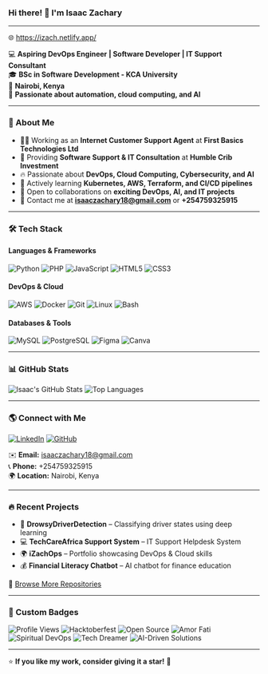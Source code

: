 ### Hi there! 👋 I'm **Isaac Zachary**

---

🌐 https://izach.netlify.app/

💻 **Aspiring DevOps Engineer | Software Developer | IT Support Consultant**  
🎓 **BSc in Software Development - KCA University**  
📍 **Nairobi, Kenya**  
🔧 **Passionate about automation, cloud computing, and AI**  

---

### 🚀 About Me
- 👨‍💻 Working as an **Internet Customer Support Agent** at **First Basics Technologies Ltd**
- 💼 Providing **Software Support & IT Consultation** at **Humble Crib Investment**
- 🔥 Passionate about **DevOps, Cloud Computing, Cybersecurity, and AI**
- 🌱 Actively learning **Kubernetes, AWS, Terraform, and CI/CD pipelines**
- 🤝 Open to collaborations on **exciting DevOps, AI, and IT projects**
- 📧 Contact me at **isaaczachary18@gmail.com** or **+254759325915**

---

### 🛠️ Tech Stack

#### **Languages & Frameworks**
![Python](https://img.shields.io/badge/Python-3776AB?style=for-the-badge&logo=python&logoColor=white)
![PHP](https://img.shields.io/badge/PHP-777BB4?style=for-the-badge&logo=php&logoColor=white)
![JavaScript](https://img.shields.io/badge/JavaScript-F7DF1E?style=for-the-badge&logo=javascript&logoColor=black)
![HTML5](https://img.shields.io/badge/HTML5-E34F26?style=for-the-badge&logo=html5&logoColor=white)
![CSS3](https://img.shields.io/badge/CSS3-1572B6?style=for-the-badge&logo=css3&logoColor=white)

#### **DevOps & Cloud**
![AWS](https://img.shields.io/badge/AWS-232F3E?style=for-the-badge&logo=amazon-aws&logoColor=white)
![Docker](https://img.shields.io/badge/Docker-2496ED?style=for-the-badge&logo=docker&logoColor=white)
![Git](https://img.shields.io/badge/Git-F05032?style=for-the-badge&logo=git&logoColor=white)
![Linux](https://img.shields.io/badge/Linux-FCC624?style=for-the-badge&logo=linux&logoColor=black)
![Bash](https://img.shields.io/badge/Bash-4EAA25?style=for-the-badge&logo=gnu-bash&logoColor=white)

#### **Databases & Tools**
![MySQL](https://img.shields.io/badge/MySQL-4479A1?style=for-the-badge&logo=mysql&logoColor=white)
![PostgreSQL](https://img.shields.io/badge/PostgreSQL-336791?style=for-the-badge&logo=postgresql&logoColor=white)
![Figma](https://img.shields.io/badge/Figma-F24E1E?style=for-the-badge&logo=figma&logoColor=white)
![Canva](https://img.shields.io/badge/Canva-00C4CC?logo=canva&logoColor=fff&style=for-the-badge)

---

### 📊 GitHub Stats
![Isaac's GitHub Stats](https://github-readme-stats.vercel.app/api?username=IsaacZachary&show_icons=true&theme=tokyonight&count_private=true)
![Top Languages](https://github-readme-stats.vercel.app/api/top-langs/?username=IsaacZachary&layout=compact&theme=tokyonight)

---

### 🌎 Connect with Me
[![LinkedIn](https://img.shields.io/badge/LinkedIn-0077B5?style=for-the-badge&logo=linkedin&logoColor=white)](https://www.linkedin.com/in/isaaczachary/)
[![GitHub](https://img.shields.io/badge/GitHub-181717?style=for-the-badge&logo=github&logoColor=white)](https://github.com/IsaacZachary)

✉️ **Email:** isaaczachary18@gmail.com  
📞 **Phone:** +254759325915  
🌍 **Location:** Nairobi, Kenya  

---

### 🔥 Recent Projects
- 🛌 **DrowsyDriverDetection** – Classifying driver states using deep learning
- 💻 **TechCareAfrica Support System** – IT Support Helpdesk System
- 🌍 **iZachOps** – Portfolio showcasing DevOps & Cloud skills
- 💰 **Financial Literacy Chatbot** – AI chatbot for finance education

🔗 [Browse More Repositories](https://github.com/IsaacZachary?tab=repositories)

---

### 🎨 Custom Badges
![Profile Views](https://komarev.com/ghpvc/?username=IsaacZachary&label=Profile%20views&color=0e75b6&style=flat)
![Hacktoberfest](https://img.shields.io/badge/Hacktoberfest-FF4500?logo=hacktoberfest&logoColor=white&style=for-the-badge)
![Open Source](https://img.shields.io/badge/Open%20Source-Love-ff69b4?style=for-the-badge)
![Amor Fati](https://img.shields.io/badge/Amor%20Fati-Fate-6A1B9A?style=for-the-badge)
![Spiritual DevOps](https://img.shields.io/badge/Spiritual-DevOps-00ADB5?style=for-the-badge&logo=chakraui)
![Tech Dreamer](https://img.shields.io/badge/Tech-Dreamer-5865F2?style=for-the-badge&logo=airbnb)
![AI-Driven Solutions](https://img.shields.io/badge/AI%20Driven-Solutions-purple?style=for-the-badge&logo=openai)

---

⭐ **If you like my work, consider giving it a star!** 🌟
